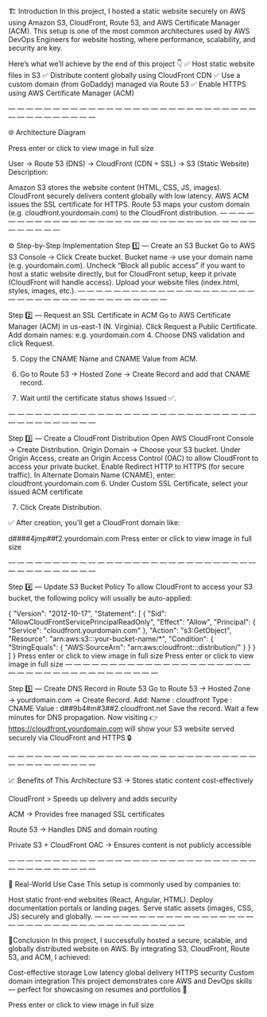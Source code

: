 🏗️ Introduction
In this project, I hosted a static website securely on AWS using Amazon S3, CloudFront, Route 53, and AWS Certificate Manager (ACM).
This setup is one of the most common architectures used by AWS DevOps Engineers for website hosting, where performance, scalability, and security are key.

Here’s what we’ll achieve by the end of this project 👇
✅ Host static website files in S3
✅ Distribute content globally using CloudFront CDN
✅ Use a custom domain (from GoDaddy) managed via Route 53
✅ Enable HTTPS using AWS Certificate Manager (ACM)

— — — — — — — — — — — — — — — — — — — — — — — — — — — — — — — — — — — — — —

🌐 Architecture Diagram

Press enter or click to view image in full size

User → Route 53 (DNS) → CloudFront (CDN + SSL) → S3 (Static Website)
Description:

Amazon S3 stores the website content (HTML, CSS, JS, images).
CloudFront securely delivers content globally with low latency.
AWS ACM issues the SSL certificate for HTTPS.
Route 53 maps your custom domain (e.g. cloudfront.yourdomain.com) to the CloudFront distribution.
— — — — — — — — — — — — — — — — — — — — — — — — — — — — — — — — — — — — — —

⚙️ Step-by-Step Implementation
Step 1️⃣ — Create an S3 Bucket
Go to AWS S3 Console → Click Create bucket.
Bucket name → use your domain name (e.g. yourdomain.com).
Uncheck “Block all public access” if you want to host a static website directly,
but for CloudFront setup, keep it private (CloudFront will handle access).
Upload your website files (index.html, styles, images, etc.).
— — — — — — — — — — — — — — — — — — — — — — — — — — — — — — — — — — — — — —

Step 2️⃣ — Request an SSL Certificate in ACM
Go to AWS Certificate Manager (ACM) in us-east-1 (N. Virginia).
Click Request a Public Certificate.
Add domain names:
e.g. yourdomain.com
4. Choose DNS validation and click Request.

5. Copy the CNAME Name and CNAME Value from ACM.

6. Go to Route 53 → Hosted Zone → Create Record and add that CNAME record.

7. Wait until the certificate status shows Issued ✅.

— — — — — — — — — — — — — — — — — — — — — — — — — — — — — — — — — — — — — —

Step 3️⃣ — Create a CloudFront Distribution
Open AWS CloudFront Console → Create Distribution.
Origin Domain → Choose your S3 bucket.
Under Origin Access, create an Origin Access Control (OAC) to allow CloudFront to access your private bucket.
Enable Redirect HTTP to HTTPS (for secure traffic).
In Alternate Domain Name (CNAME), enter:
cloudfront.yourdomain.com
6. Under Custom SSL Certificate, select your issued ACM certificate

7. Click Create Distribution.

✅ After creation, you’ll get a CloudFront domain like:

d####4jmp##f2.yourdomain.com
Press enter or click to view image in full size

— — — — — — — — — — — — — — — — — — — — — — — — — — — — — — — — — — — — — —

Step 4️⃣ — Update S3 Bucket Policy
To allow CloudFront to access your S3 bucket, the following policy will usually be auto-applied:

{
  "Version": "2012-10-17",
  "Statement": [
    {
      "Sid": "AllowCloudFrontServicePrincipalReadOnly",
      "Effect": "Allow",
      "Principal": {
        "Service": "cloudfront.yourdomain.com"
      },
      "Action": "s3:GetObject",
      "Resource": "arn:aws:s3:::your-bucket-name/*",
      "Condition": {
        "StringEquals": {
          "AWS:SourceArn": "arn:aws:cloudfront::<your-account-id>:distribution/<your-distribution-id>"
        }
      }
    }
  ]
}
Press enter or click to view image in full size
Press enter or click to view image in full size
— — — — — — — — — — — — — — — — — — — — — — — — — — — — — — — — — — — — — —

Step 5️⃣ — Create DNS Record in Route 53
Go to Route 53 → Hosted Zone → yourdomain.com → Create Record.
Add:
Name : cloudfront
Type : CNAME
Value : d##9b4#m#3##2.cloudfront.net
Save the record.
Wait a few minutes for DNS propagation.
Now visiting
👉 https://cloudfront.yourdomain.com
will show your S3 website served securely via CloudFront and HTTPS 🔒

— — — — — — — — — — — — — — — — — — — — — — — — — — — — — — — — — — — — — —

📈 Benefits of This Architecture
S3 → Stores static content cost-effectively

CloudFront > Speeds up delivery and adds security

ACM → Provides free managed SSL certificates

Route 53 → Handles DNS and domain routing

Private S3 + CloudFront OAC → Ensures content is not publicly accessible

— — — — — — — — — — — — — — — — — — — — — — — — — — — — — — — — — — — — — —

🧩 Real-World Use Case
This setup is commonly used by companies to:

Host static front-end websites (React, Angular, HTML).
Deploy documentation portals or landing pages.
Serve static assets (images, CSS, JS) securely and globally.
— — — — — — — — — — — — — — — — — — — — — — — — — — — — — — — — — — — — — —

🏁Conclusion
In this project, I successfully hosted a secure, scalable, and globally distributed website on AWS.
By integrating S3, CloudFront, Route 53, and ACM, I achieved:

Cost-effective storage
Low latency global delivery
HTTPS security
Custom domain integration
This project demonstrates core AWS and DevOps skills — perfect for showcasing on resumes and portfolios 🚀

Press enter or click to view image in full size






